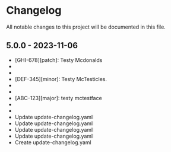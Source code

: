 # Changelog

All notable changes to this project will be documented in this file.

## 5.0.0 - 2023-11-06

- [GHI-678][patch]: Testy Mcdonalds
- 
- 
- [DEF-345][minor]: Testy McTesticles.
- 
- 
- [ABC-123][major]: testy mctestface
- 
- 
- Update update-changelog.yaml
- Update update-changelog.yaml
- Update update-changelog.yaml
- Update update-changelog.yaml
- Create update-changelog.yaml
